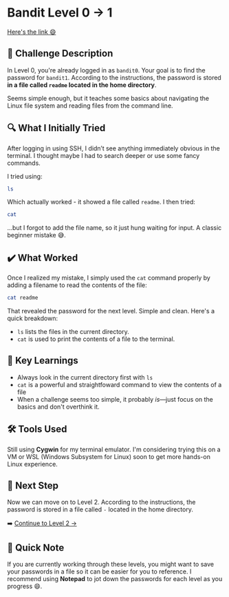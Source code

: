  # Bandit Level 0 → 1
[Here's the link 😄](https://overthewire.org/wargames/bandit/bandit1.html)
## 📝 **Challenge Description**  
In Level 0, you're already logged in as `bandit0`. Your goal is to find the password for `bandit1`. According to the instructions, the password is stored **in a file called `readme` located in the home directory**.  

Seems simple enough, but it teaches some basics about navigating the Linux file system and reading files from the command line.



## 🔍 **What I Initially Tried**  
After logging in using SSH, I didn’t see anything immediately obvious in the terminal. I thought maybe I had to search deeper or use some fancy commands.

I tried using:
```bash
ls
```
Which actually worked - it showed a file called `readme`.
I then tried: 
```bash
cat
```
...but I forgot to add the file name, so it just hung waiting for input. A classic beginner mistake 😅.

## ✔️ What Worked
Once I realized my mistake, I simply used the `cat` command properly by adding a filename to read the contents of the file:
```bash
cat readme
```

That revealed the password for the next level. Simple and clean.
Here's a quick breakdown:
- `ls` lists the files in the current directory.
- `cat` is used to print the contents of a file to the terminal.

## 🧠 Key Learnings
- Always look in the current directory first with `ls`
- `cat` is a powerful and straightfoward command to view the contents of a file
- When a challenge seems too simple, it probably *is*—just focus on the basics and don't overthink it.


## 🛠️ Tools Used
Still using **Cygwin** for my terminal emulator. I'm considering trying this on a VM or WSL (Windows Subsystem for Linux) soon to get more hands-on Linux experience. 

## 🔐 Next Step
Now we can move on to Level 2. According to the instructions, the password is stored in a file called `-` located in the home directory.

➡️ [Continue to Level 2 →](level2.md)

## 📓 Quick Note
If you are currently working through these levels, you might want to save your passwords in a file so it can be easier for you to reference. I recommend using **Notepad** to jot down the passwords for each level as you progress 😄. 
